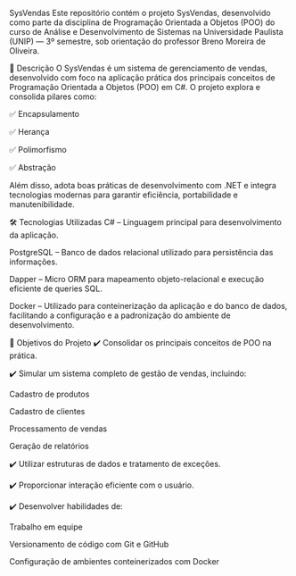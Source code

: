 SysVendas
Este repositório contém o projeto SysVendas, desenvolvido como parte da disciplina de Programação Orientada a Objetos (POO) do curso de Análise e Desenvolvimento de Sistemas na Universidade Paulista (UNIP) — 3º semestre, sob orientação do professor Breno Moreira de Oliveira.

📄 Descrição
O SysVendas é um sistema de gerenciamento de vendas, desenvolvido com foco na aplicação prática dos principais conceitos de Programação Orientada a Objetos (POO) em C#. O projeto explora e consolida pilares como:

✅ Encapsulamento

✅ Herança

✅ Polimorfismo

✅ Abstração

Além disso, adota boas práticas de desenvolvimento com .NET e integra tecnologias modernas para garantir eficiência, portabilidade e manutenibilidade.

🛠️ Tecnologias Utilizadas
C# – Linguagem principal para desenvolvimento da aplicação.

PostgreSQL – Banco de dados relacional utilizado para persistência das informações.

Dapper – Micro ORM para mapeamento objeto-relacional e execução eficiente de queries SQL.

Docker – Utilizado para conteinerização da aplicação e do banco de dados, facilitando a configuração e a padronização do ambiente de desenvolvimento.

🎯 Objetivos do Projeto
✔️ Consolidar os principais conceitos de POO na prática.

✔️ Simular um sistema completo de gestão de vendas, incluindo:

Cadastro de produtos

Cadastro de clientes

Processamento de vendas

Geração de relatórios

✔️ Utilizar estruturas de dados e tratamento de exceções.

✔️ Proporcionar interação eficiente com o usuário.

✔️ Desenvolver habilidades de:

Trabalho em equipe

Versionamento de código com Git e GitHub

Configuração de ambientes conteinerizados com Docker
